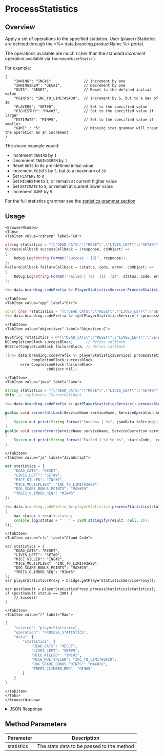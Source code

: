 # ProcessStatistics
## Overview
Apply a set of operations to the specified statistics. User (player) Statistics are defined through the <%= data.branding.productName %> portal.

The operations available are much richer than the standard *increment* operation available via `IncrementUserStats()`.

For example:
```
{
    "INNING": "INC#1",              // Increment by one
    "INNINGSREM": "DEC#1",          // Decrement by one
    "OUTS": "RESET",                // Reset to the defined initial value
    "POINTS": "INC_TO_LIMIT#5#30",  // Increment by 5, but to a max of 30
    "PLAYERS": "SET#8",             // Set to the specified value
    "HIGHESTHR": "MAX#3",           // Set to the specified value if larger
    "ESTIMATE": "MIN#5",            // Set to the specified value if smaller
    "GAME" : "5"                    // Missing stat grammar will treat the operation as an increment
}
```

The above example would:

* Increment `INNING` by `1`
* Decrement `INNINGSREM` by `1`
* Reset `OUTS` to its pre-defined initial value
* Increment `POINTS` by `5`, but to a maximum of `30`
* Set `PLAYERS` to `8`
* Set `HIGHESTHR` to `3`, or remain at current higher value
* Set `ESTIMATE` to `5`, or remain at current lower value
* Increment `GAME` by `5`

For the full statistics grammar see the [statistics grammar section](/api/appendix/statisticsgrammar).

<PartialServop service_name="playerStatistics" operation_name="PROCESS_STATISTICS" />

## Usage

```mdx-code-block
<BrowserWindow>
<Tabs>
<TabItem value="csharp" label="C#">
```

```csharp
string statistics = "{\"DEAD_CATS\":\"RESET\",\"LIVES_LEFT\":\"SET#9\",\"MICE_KILLED\":\"INC#2\",\"MICE_MULTIPLIER\":\"INC_TO_LIMIT#2#20\",\"DOG_SCARE_BONUS_POINTS\":\"MAX#20\",\"TREES_CLIMBED_REQ\":\"MIN#5\"}";
SuccessCallback successCallback = (response, cbObject) =>
{
    Debug.Log(string.Format("Success | {0}", response));
};
FailureCallback failureCallback = (status, code, error, cbObject) =>
{
    Debug.Log(string.Format("Failed | {0}  {1}  {2}", status, code, error));
};

<%= data.branding.codePrefix %>.PlayerStatisticsService.ProcessStatistics(statistics, successCallback, failureCallback);
```

```mdx-code-block
</TabItem>
<TabItem value="cpp" label="C++">
```

```cpp
const char *statistics = "{\"DEAD_CATS\":\"RESET\",\"LIVES_LEFT\":\"SET#9\",\"MICE_KILLED\":\"INC#2\",\"MICE_MULTIPLIER\":\"INC_TO_LIMIT#2#20\",\"DOG_SCARE_BONUS_POINTS\":\"MAX#20\",\"TREES_CLIMBED_REQ\":\"MIN#5\"}";
<%= data.branding.codePrefix %>->getPlayerStatisticsService()->processStatistics(statistics, this);
```

```mdx-code-block
</TabItem>
<TabItem value="objectivec" label="Objective-C">
```

```objectivec
NSString *statistics = @"{\"DEAD_CATS\":\"RESET\",\"LIVES_LEFT\":\"SET#9\",\"MICE_KILLED\":\"INC#2\",\"MICE_MULTIPLIER\":\"INC_TO_LIMIT#2#20\",\"DOG_SCARE_BONUS_POINTS\":\"MAX#20\",\"TREES_CLIMBED_REQ\":\"MIN#5\"}";
BCCompletionBlock successBlock;      // define callback
BCErrorCompletionBlock failureBlock; // define callback

[[<%= data.branding.codePrefix %> playerStatisticsService] processStatistics:statistics
            completionBlock:successBlock
       errorCompletionBlock:failureBlock
                   cbObject:nil];
```

```mdx-code-block
</TabItem>
<TabItem value="java" label="Java">
```

```java
String statistics = "{\"DEAD_CATS\":\"RESET\",\"LIVES_LEFT\":\"SET#9\",\"MICE_KILLED\":\"INC#2\",\"MICE_MULTIPLIER\":\"INC_TO_LIMIT#2#20\",\"DOG_SCARE_BONUS_POINTS\":\"MAX#20\",\"TREES_CLIMBED_REQ\":\"MIN#5\"}";
this; // implements IServerCallback

<%= data.branding.codePrefix %>.getPlayerStatisticsService().processStatistics(statistics, this);

public void serverCallback(ServiceName serviceName, ServiceOperation serviceOperation, JSONObject jsonData)
{
    System.out.print(String.format("Success | %s", jsonData.toString()));
}
public void serverError(ServiceName serviceName, ServiceOperation serviceOperation, int statusCode, int reasonCode, String jsonError)
{
    System.out.print(String.format("Failed | %d %d %s", statusCode,  reasonCode, jsonError.toString()));
}
```

```mdx-code-block
</TabItem>
<TabItem value="js" label="JavaScript">
```

```javascript
var statistics = {
    "DEAD_CATS": "RESET",
    "LIVES_LEFT": "SET#9",
    "MICE_KILLED": "INC#2",
    "MICE_MULTIPLIER": "INC_TO_LIMIT#2#20",
    "DOG_SCARE_BONUS_POINTS": "MAX#20",
    "TREES_CLIMBED_REQ": "MIN#5"
};

<%= data.branding.codePrefix %>.playerStatistics.processStatistics(statistics, result =>
{
	var status = result.status;
	console.log(status + " : " + JSON.stringify(result, null, 2));
});
```

```mdx-code-block
</TabItem>
<TabItem value="cfs" label="Cloud Code">
```

```cfscript
var statistics = {
    "DEAD_CATS": "RESET",
    "LIVES_LEFT": "SET#9",
    "MICE_KILLED": "INC#2",
    "MICE_MULTIPLIER": "INC_TO_LIMIT#2#20",
    "DOG_SCARE_BONUS_POINTS": "MAX#20",
    "TREES_CLIMBED_REQ": "MIN#5"
};
var playerStatisticsProxy = bridge.getPlayerStatisticsServiceProxy();

var postResult = playerStatisticsProxy.processStatistics(statistics);
if (postResult.status == 200) {
    // Success!
}
```

```mdx-code-block
</TabItem>
<TabItem value="r" label="Raw">
```

```r
{
	"service": "playerStatistics",
	"operation": "PROCESS_STATISTICS",
	"data": {
        "statistics": {
            "DEAD_CATS": "RESET",
            "LIVES_LEFT": "SET#9",
            "MICE_KILLED": "INC#2",
            "MICE_MULTIPLIER": "INC_TO_LIMIT#2#20",
            "DOG_SCARE_BONUS_POINTS": "MAX#20",
            "TREES_CLIMBED_REQ": "MIN#5"
        }
    }
}
```

```mdx-code-block
</TabItem>
</Tabs>
</BrowserWindow>
```

<details>
<summary>JSON Response</summary>

```json
{
    "status": 200,
    "data": {
        "statistics": {
            "TestStat": 162
        }
    }
}
```
</details>

## Method Parameters
Parameter | Description
--------- | -----------
statistics | The stats data to be passed to the method


